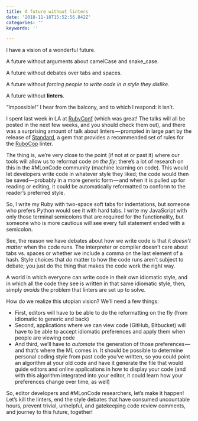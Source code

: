 ```yaml
---
title: A future without linters
date: '2018-11-18T15:52:56.842Z'
categories: ''
keywords: ''

---
```


I have a vision of a wonderful future.

A future without arguments about camelCase and snake\_case.

A future without debates over tabs and spaces.

A future without _forcing people to write code in a style they dislike_.

A future without **linters**.

“Impossible!” I hear from the balcony, and to which I respond: it isn’t.

I spent last week in LA at [RubyConf](http://rubyconf.org/) (which was great! The talks will all be posted in the next few weeks, and you should check them out), and there was a surprising amount of talk about linters — prompted in large part by the release of [Standard](https://github.com/testdouble/standard), a gem that provides a recommended set of rules for the [RuboCop](https://github.com/rubocop-hq/rubocop) linter.

The thing is, we’re very close to the point (if not at or past it) where our tools will allow us to reformat code _on the fly_; there’s a lot of research on this in the #MLonCode community (machine learning on code). This would let developers write code in whatever style they liked; the code would then be saved — probably in a more generic form — and when it is pulled up for reading or editing, it could be automatically reformatted to conform to the reader’s preferred style.

So, I write my Ruby with two-space soft tabs for indentations, but someone who prefers Python would see it with hard tabs. I write my JavaScript with only those terminal semicolons that are required for the functionality, but someone who is more cautious will see every full statement ended with a semicolon.

See, the reason we have debates about how we write code is that it _doesn’t matter_ when the code runs. The interpreter or compiler doesn’t care about tabs vs. spaces or whether we include a comma on the last element of a hash. Style choices that _do_ matter to how the code runs aren’t subject to debate; you just do the thing that makes the code work the right way.

A world in which everyone can write code in their own idiomatic style, and in which all the code they see is written in that same idiomatic style, then, simply _avoids_ the problem that linters are set up to solve.

How do we realize this utopian vision? We’ll need a few things:

*   First, editors will have to be able to do the reformatting on the fly (from idiomatic to generic and back)
*   Second, applications where we can view code (GitHub, Bitbucket) will have to be able to accept idiomatic preferences and apply them when people are viewing code
*   And third, we’ll have to _automate_ the generation of those preferences — and that’s where the ML comes in. It should be possible to determine personal coding style from past code you’ve written, so you could point an algorithm at your old code and have it generate the file that would guide editors and online applications in how to display your code (and with this algorithm integrated into your editor, it could learn how your preferences change over time, as well)

So, editor developers and #MLonCode researchers, let’s make it happen! Let’s kill the linters, end the style debates that have consumed uncountable hours, prevent trivial, unhelpful, and gatekeeping code review comments, and journey to this future, together!
